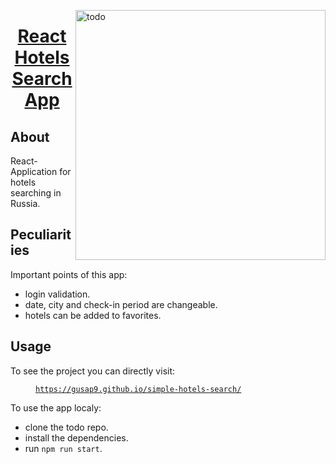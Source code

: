 <img alt="todo" src="public/hotels-search.gif" height="400px" align="right"> </img>
<h1 align="center"> <a href="https://gusap9.github.io/simple-hotels-search/" target="_blank"> React Hotels Search App </a></h1>

## About 
React-Application for hotels searching in Russia.

## Peculiarities
Important points of this app:
- login validation.
- date, city and check-in period are changeable.
- hotels can be added to favorites.

## Usage
To see the project you can directly visit:
<p><a href="https://gusap9.github.io/simple-hotels-search/" target="_blank"><code style="margin-left:40px">https://gusap9.github.io/simple-hotels-search/</code></a></p>

To use the app localy:
- clone the todo repo.
- install the dependencies.
- run `npm run start`.
